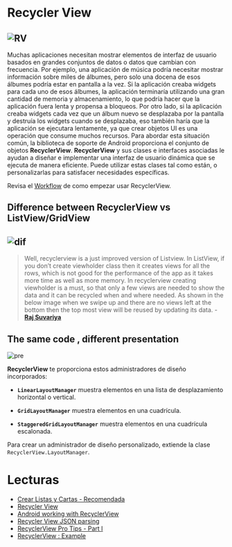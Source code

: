 # Recycler View
![RV](https://developer.android.com/training/material/images/RecyclerView.png)
---

Muchas aplicaciones necesitan mostrar elementos de interfaz de usuario basados en grandes conjuntos de datos o datos que cambian con frecuencia. Por ejemplo, una aplicación de música podría necesitar mostrar información sobre miles de álbumes, pero solo una docena de esos álbumes podría estar en pantalla a la vez. Si la aplicación creaba widgets para cada uno de esos álbumes, la aplicación terminaría utilizando una gran cantidad de memoria y almacenamiento, lo que podría hacer que la aplicación fuera lenta y propensa a bloqueos. Por otro lado, si la aplicación creaba widgets cada vez que un álbum nuevo se desplazaba por la pantalla y destruía los widgets cuando se desplazaba, eso también haría que la aplicación se ejecutara lentamente, ya que crear objetos UI es una operación que consume muchos recursos. Para abordar esta situación común, la biblioteca de soporte de Android proporciona el conjunto de objetos **RecyclerView**. **RecyclerView** y sus clases e interfaces asociadas le ayudan a diseñar e implementar una interfaz de usuario dinámica que se ejecuta de manera eficiente. Puede utilizar estas clases tal como están, o personalizarlas para satisfacer necesidades específicas.

Revisa el [Workflow](https://developer.android.com/guide/topics/ui/layout/recyclerview.html) de como empezar usar RecyclerView.

## Difference between RecyclerView vs ListView/GridView
![dif](https://cdn-images-1.medium.com/max/700/1*yVuye_4Sx2Y24pVOp0By5A.png)
---
> Well, recyclerview is a just improved version of Listview. In ListView, if you don’t create viewholder class then it creates views for all the rows, which is not good for the performance of the app as it takes more time as well as more memory. In recyclerview creating viewholder is a must, so that only a few views are needed to show the data and it can be recycled when and where needed. As shown in the below image when we swipe up and there are no views left at the bottom then the top most view will be reused by updating its data. - [**Raj Suvariya**](https://medium.com/mindorks/diffutils-improving-performance-of-recyclerview-102b254a9e4a)

## The same code , different presentation
![pre](http://3.bp.blogspot.com/-W-GxQnUweGE/Vgq0cTYhlMI/AAAAAAAAAOg/UelvQvwuzVA/s1600/Check.jpg)

**RecyclerView** te proporciona estos administradores de diseño incorporados:

- **```LinearLayoutManager```** muestra elementos en una lista de desplazamiento horizontal o vertical.

- **```GridLayoutManager```** muestra elementos en una cuadrícula.

- **```StaggeredGridLayoutManager```** muestra elementos en una cuadrícula escalonada.

Para crear un administrador de diseño personalizado, extiende la clase ```RecyclerView.LayoutManager```.

# Lecturas
- [Crear Listas y Cartas - Recomendada](https://developer.android.com/training/material/lists-cards.html#CardView)
- [Recycler View](https://developer.android.com/guide/topics/ui/layout/recyclerview.html)
- [Android working with RecyclerView](https://www.androidhive.info/2016/01/android-working-with-recycler-view/)
- [Recycler View JSON parsing](https://www.learn2crack.com/2016/02/recyclerview-json-parsing.html)
- [RecyclerView Pro Tips - Part I](https://proandroiddev.com/recyclerview-pro-tips-part-1-8a291594bafc)
- [RecyclerView : Example](https://medium.com/wiselteach/recyclerview-in-android-androidmonk-e45b96dec0b7)
 